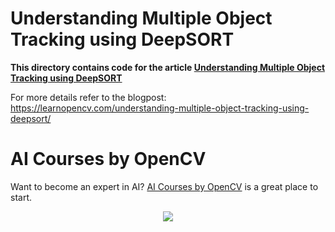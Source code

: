 # Understanding Multiple Object Tracking using DeepSORT

**This directory contains code for the article [Understanding Multiple Object Tracking using DeepSORT](https://learnopencv.com/understanding-multiple-object-tracking-using-deepsort/)**


For more details refer to the blogpost: https://learnopencv.com/understanding-multiple-object-tracking-using-deepsort/

# AI Courses by OpenCV

Want to become an expert in AI? [AI Courses by OpenCV](https://opencv.org/courses/) is a great place to start. 

<a href="https://opencv.org/courses/">
<p align="center"> 
<img src="https://www.learnopencv.com/wp-content/uploads/2020/04/AI-Courses-By-OpenCV-Github.png">
</p>
</a>
